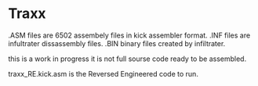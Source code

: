 # Traxx

.ASM files are 6502 assembely files in kick assembler format.
.INF files are infultrater dissassembly files.
.BIN binary files created by infiltrater.

this is a work in progress it is not full sourse code ready to be assembled.

traxx_RE.kick.asm is the Reversed Engineered code to run.


